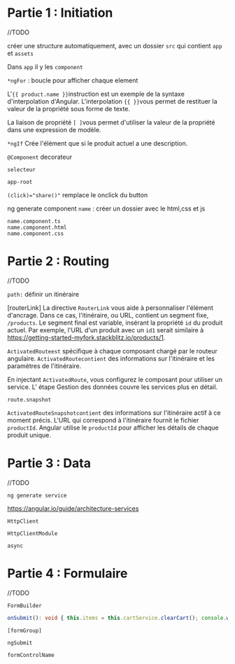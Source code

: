 # Partie 1 : Initiation

//TODO

créer une structure automatiquement,
avec un dossier `src` qui contient `app` et `assets`

Dans `app` il y les `component`

`*ngFor` : boucle pour afficher chaque element

L'`{{ product.name }}`instruction est un exemple de la syntaxe d'interpolation d'Angular. L'interpolation `{{ }}`vous permet de restituer la valeur de la propriété sous forme de texte.

La liaison de propriété `[ ]`vous permet d'utiliser la valeur de la propriété dans une expression de modèle.

`*ngIf` Crée l'élément que si le produit actuel a une description.

`@Component` decorateur

`selecteur`

`app-root`

`(click)="share()"` remplace le onclick du button

ng generate component `name` : créer un dossier avec le html,css et js

```
name.component.ts
name.component.html
name.component.css
```

# Partie 2 : Routing

//TODO

`path:` définir un itinéraire

[routerLink] La directive `RouterLink` vous aide à personnaliser l'élément d'ancrage. Dans ce cas, l'itinéraire, ou URL, contient un segment fixe, `/products`. Le segment final est variable, insérant la propriété `id` du produit actuel. Par exemple, l'URL d'un produit avec un `id1` serait similaire à https://getting-started-myfork.stackblitz.io/products/1.

`ActivatedRouteest` spécifique à chaque composant chargé par le routeur angulaire. `ActivatedRoutecontient` des informations sur l'itinéraire et les paramètres de l'itinéraire.

En injectant `ActivatedRoute`, vous configurez le composant pour utiliser un service. L’ étape Gestion des données couvre les services plus en détail.

`route.snapshot`

`ActivatedRouteSnapshotcontient` des informations sur l'itinéraire actif à ce moment précis. L'URL qui correspond à l'itinéraire fournit le fichier `productId`. Angular utilise le `productId` pour afficher les détails de chaque produit unique.

# Partie 3 : Data

//TODO

`ng generate service`

https://angular.io/guide/architecture-services

`HttpClient`

`HttpClientModule`

`async`

# Partie 4 : Formulaire

//TODO

`FormBuilder`

```ts
onSubmit(): void { this.items = this.cartService.clearCart(); console.warn("Your order has been submitted", this.checkoutForm.value); }
```

`[formGroup]`

`ngSubmit`

`formControlName`
